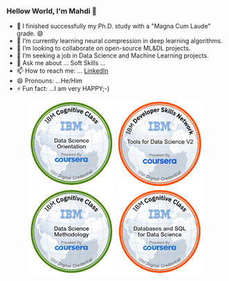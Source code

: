 ### Hellow World, I'm Mahdi 👋
- 🔭 I finished successfully my Ph.D. study with a "Magna Cum Laude" grade. 😄
- 🌱 I’m currently learning neural compression in deep learning algorithms. 
- 👯 I’m looking to collaborate on open-source ML&DL projects.
- 🤔 I’m seeking a job in Data Science and Machine Learning projects.
- 💬 Ask me about ... Soft Skills ...
- 📫 How to reach me: ... [LinkedIn](https://www.linkedin.com/in/mahdi-habibi/)
- 😄 Pronouns: ...He/Him
- ⚡ Fun fact: ...I am very HAPPY;-)

<p align="center">
  <img src="./data-science-orientation.png" width="200">
  <img src="./Tools for Data Science V2.png" width="200">
  <img src="./Data_Science_Methodology_Foundational.png" width="200">
  <img src="./databases-and-sql-for-data-science.png" width="200">
</p>
